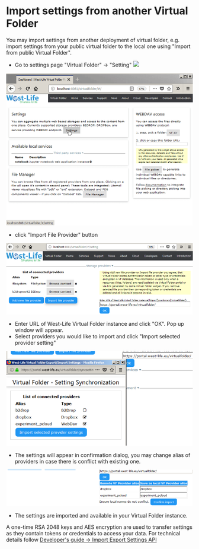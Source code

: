 # Import settings from another Virtual Folder

You may import settings from another deployment of virtual folder, e.g. import settings from your public virtual folder to the local one using "Import from public Virtual Folder". 

* Go to settings page "Virtual Folder" -&gt; "Setting" ![](https://github.com/h2020-westlife-eu/westlife-docs/tree/31f6e2b90206a4d8962f5f78ea55add47fab55cd/.gitbook/assets/settingsimport3.PNG)

![](../../../.gitbook/assets/importanimation3.gif)

* click "Import File Provider" button

![](../../../.gitbook/assets/import2.PNG)

* Enter URL of West-Life Virtual Folder instance and click "OK". Pop up window will appear.
* Select providers you would like to import and click "Import selected provider setting"

![](../../../.gitbook/assets/import3.PNG)

* The settings will appear in confirmation dialog, you may change alias of providers in case there is conflict with existing one.

![](../../../.gitbook/assets/import4.PNG)

* The settings are imported and available in your Virtual Folder instance.

A one-time RSA 2048 keys and AES encryption are used to transfer settings as they contain tokens or credentials to access your data. For technical details follow [Developer's guide -&gt; Import Export Settings API](../../developers-guide/import-export-settings-api.md)

